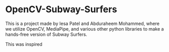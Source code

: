 # OpenCV-Subway-Surfers
This is a project made by Iesa Patel and Abduraheem Mohammed, where we utilize OpenCV, MediaPipe, and various other python libraries to 
make a hands-free version of Subway Surfers. 

This was inspired 
